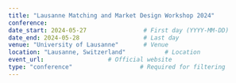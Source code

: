 ```yaml
---
title: "Lausanne Matching and Market Design Workshop 2024"                     # Conference name
conference:
date_start: 2024-05-27                # First day (YYYY-MM-DD)
date_end: 2024-05-28                  # Last day
venue: "University of Lausanne"       # Venue 
location: "Lausanne, Switzerland"           # Location
event_url:                  # Official website
type: "conference"                   # Required for filtering
---
```


